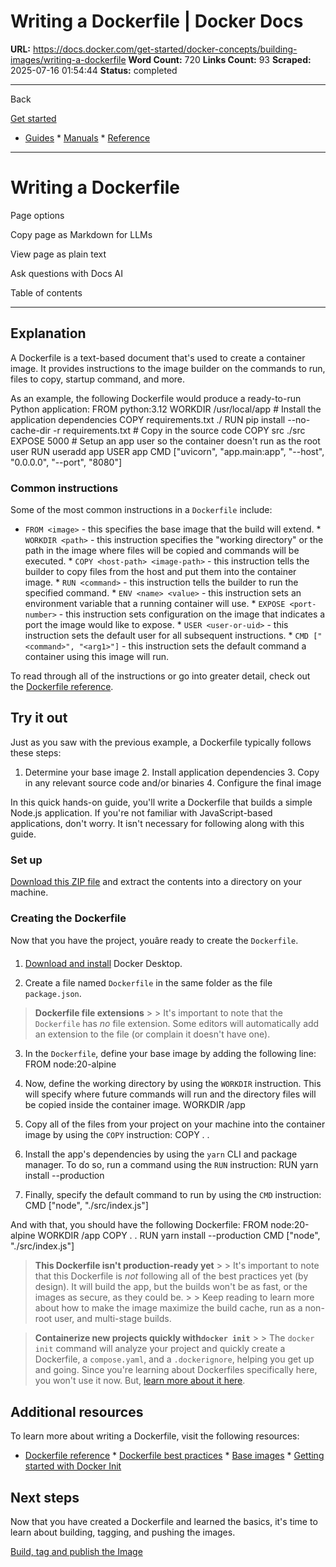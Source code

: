 # Writing a Dockerfile | Docker Docs

**URL:** https://docs.docker.com/get-started/docker-concepts/building-images/writing-a-dockerfile
**Word Count:** 720
**Links Count:** 93
**Scraped:** 2025-07-16 01:54:44
**Status:** completed

---

Back

[Get started](https://docs.docker.com/get-started/)

  * [Guides](https://docs.docker.com/guides/)   * [Manuals](https://docs.docker.com/manuals/)   * [Reference](https://docs.docker.com/reference/)

* * *

# Writing a Dockerfile

Page options

Copy page as Markdown for LLMs

View page as plain text

Ask questions with Docs AI

Table of contents

* * *

## Explanation

A Dockerfile is a text-based document that's used to create a container image. It provides instructions to the image builder on the commands to run, files to copy, startup command, and more.

As an example, the following Dockerfile would produce a ready-to-run Python application:               FROM python:3.12     WORKDIR /usr/local/app          # Install the application dependencies     COPY requirements.txt ./     RUN pip install --no-cache-dir -r requirements.txt          # Copy in the source code     COPY src ./src     EXPOSE 5000          # Setup an app user so the container doesn't run as the root user     RUN useradd app     USER app          CMD ["uvicorn", "app.main:app", "--host", "0.0.0.0", "--port", "8080"]

### Common instructions

Some of the most common instructions in a `Dockerfile` include:

  * `FROM <image>` \- this specifies the base image that the build will extend.   * `WORKDIR <path>` \- this instruction specifies the "working directory" or the path in the image where files will be copied and commands will be executed.   * `COPY <host-path> <image-path>` \- this instruction tells the builder to copy files from the host and put them into the container image.   * `RUN <command>` \- this instruction tells the builder to run the specified command.   * `ENV <name> <value>` \- this instruction sets an environment variable that a running container will use.   * `EXPOSE <port-number>` \- this instruction sets configuration on the image that indicates a port the image would like to expose.   * `USER <user-or-uid>` \- this instruction sets the default user for all subsequent instructions.   * `CMD ["<command>", "<arg1>"]` \- this instruction sets the default command a container using this image will run.

To read through all of the instructions or go into greater detail, check out the [Dockerfile reference](https://docs.docker.com/engine/reference/builder/).

## Try it out

Just as you saw with the previous example, a Dockerfile typically follows these steps:

  1. Determine your base image   2. Install application dependencies   3. Copy in any relevant source code and/or binaries   4. Configure the final image

In this quick hands-on guide, you'll write a Dockerfile that builds a simple Node.js application. If you're not familiar with JavaScript-based applications, don't worry. It isn't necessary for following along with this guide.

### Set up

[Download this ZIP file](https://github.com/docker/getting-started-todo-app/raw/build-image-from-scratch/app.zip) and extract the contents into a directory on your machine.

### Creating the Dockerfile

Now that you have the project, youâre ready to create the `Dockerfile`.

  1. [Download and install](https://www.docker.com/products/docker-desktop/) Docker Desktop.

  2. Create a file named `Dockerfile` in the same folder as the file `package.json`.

> **Dockerfile file extensions** >  > It's important to note that the `Dockerfile` has _no_ file extension. Some editors will automatically add an extension to the file \(or complain it doesn't have one\).

  3. In the `Dockerfile`, define your base image by adding the following line:                    FROM node:20-alpine

  4. Now, define the working directory by using the `WORKDIR` instruction. This will specify where future commands will run and the directory files will be copied inside the container image.                    WORKDIR /app

  5. Copy all of the files from your project on your machine into the container image by using the `COPY` instruction:                    COPY . .

  6. Install the app's dependencies by using the `yarn` CLI and package manager. To do so, run a command using the `RUN` instruction:                    RUN yarn install --production

  7. Finally, specify the default command to run by using the `CMD` instruction:                    CMD ["node", "./src/index.js"]

And with that, you should have the following Dockerfile:                    FROM node:20-alpine          WORKDIR /app          COPY . .          RUN yarn install --production          CMD ["node", "./src/index.js"]

> **This Dockerfile isn't production-ready yet** >  > It's important to note that this Dockerfile is _not_ following all of the best practices yet \(by design\). It will build the app, but the builds won't be as fast, or the images as secure, as they could be. >  > Keep reading to learn more about how to make the image maximize the build cache, run as a non-root user, and multi-stage builds.

> **Containerize new projects quickly with`docker init`** >  > The `docker init` command will analyze your project and quickly create a Dockerfile, a `compose.yaml`, and a `.dockerignore`, helping you get up and going. Since you're learning about Dockerfiles specifically here, you won't use it now. But, [learn more about it here](https://docs.docker.com/engine/reference/commandline/init/).

## Additional resources

To learn more about writing a Dockerfile, visit the following resources:

  * [Dockerfile reference](https://docs.docker.com/reference/dockerfile/)   * [Dockerfile best practices](https://docs.docker.com/develop/develop-images/dockerfile_best-practices/)   * [Base images](https://docs.docker.com/build/building/base-images/)   * [Getting started with Docker Init](https://docs.docker.com/reference/cli/docker/init/)

## Next steps

Now that you have created a Dockerfile and learned the basics, it's time to learn about building, tagging, and pushing the images.

[Build, tag and publish the Image](https://docs.docker.com/get-started/docker-concepts/building-images/build-tag-and-publish-an-image/)